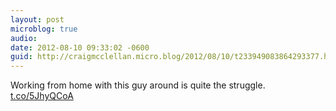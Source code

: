 ```yaml
---
layout: post
microblog: true
audio: 
date: 2012-08-10 09:33:02 -0600
guid: http://craigmcclellan.micro.blog/2012/08/10/t233949083864293377.html
---
```

Working from home with this guy around is quite the struggle.  [t.co/5JhyQCoA](http://t.co/5JhyQCoA)
